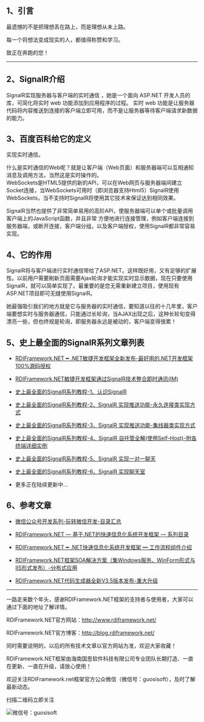 ## 1、引言 ##

最遗憾的不是把理想丢在路上，而是理想从未上路。

每一个将想法变成现实的人，都值得称赞和学习。

致正在奔跑的您！

-----
## 2、SignalR介绍 ##
											
SignalR实现服务器与客户端的实时通信	，她是一个面向 ASP.NET 开发人员的库，可简化将实时 web 功能添加到应用程序的过程。 实时 web 功能是让服务器代码将内容推送到连接的客户端立即可用，而不是让服务器等待客户端请求新数据的能力。										
											
## 3、百度百科给它的定义 ##
		
实现实时通信。

什么是实时通信的Web呢？就是让客户端（Web页面）和服务器端可以互相通知消息及调用方法，当然这是实时操作的。											
WebSockets是HTML5提供的新的API，可以在Web网页与服务器端间建立Socket连接，当WebSockets可用时（即浏览器支持Html5）SignalR使用WebSockets，当不支持时SignalR将使用其它技术来保证达到相同效果。	
										
SignalR当然也提供了非常简单易用的高阶API，使服务器端可以单个或批量调用客户端上的JavaScript函数，并且非常 方便地进行连接管理，例如客户端连接到服务器端，或断开连接，客户端分组，以及客户端授权，使用SignalR都非常容易实现。		
									
## 4、它的作用 ##

SignalR将与客户端进行实时通信带给了ASP.NET。这样既好用，又有足够的扩展性。以前用户需要刷新页面需要Ajax轮询才能实现实时显示数据，现在只要使用SignalR，就可以简单实现了。最重要的是您无需重新建立项目，使用现有ASP.NET项目即可无缝使用SignalR。

她最强吸引我们的地方就是它与服务器的实时通信，要知道以往的十几年里，客户端要想实时与服务器通信，只能通过长轮询，当AJAX出现之后，这种长轮旬变得漂亮一些，但也终规是轮询，即服务器永远是被动的，客户端变得很累！	



## 5、史上最全面的SignalR系列文章列表 ##

- [RDIFramework.NET ━ .NET敏捷开发框架全新发布-最好用的.NET开发框架 100%源码授权](http://blog.rdiframework.net/article/236)

- [RDIFramework.NET敏捷开发框架通过SignalR技术整合即时通讯(IM)](http://blog.rdiframework.net/article/229)

- [史上最全面的SignalR系列教程-1、认识SignalR](http://blog.rdiframework.net/article/225)

- [史上最全面的SignalR系列教程-2、SignalR 实现推送功能-永久连接类实现方式](http://blog.rdiframework.net/article/226)

- [史上最全面的SignalR系列教程-3、SignalR 实现推送功能-集线器类实现方式](http://blog.rdiframework.net/article/227)

- [史上最全面的SignalR系列教程-4、SignalR 自托管全解(使用Self-Host)-附各终端详细实例](http://blog.rdiframework.net/article/228)

- [史上最全面的SignalR系列教程-5、SignalR 实现一对一聊天](http://blog.rdiframework.net/article/231)

- [史上最全面的SignalR系列教程-6、SignalR 实现聊天室](http://blog.rdiframework.net/article/232)

- 更多正在陆续更新中...  



## 6、参考文章 ##

- [微信公众号开发系列-玩转微信开发-目录汇总](http://blog.rdiframework.net/article/216)

- [RDIFramework.NET — 基于.NET的快速信息化系统开发框架 — 系列目录](http://blog.rdiframework.net/article/190)

- [RDIFramework.NET ━ .NET快速信息化系统开发框架 ━ 工作流程组件介绍](http://blog.rdiframework.net/article/169)

- [RDIFramework.NET框架SOA解决方案（集Windows服务、WinForm形式与IIS形式发布）-分布式应用](http://blog.rdiframework.net/article/189)

- [RDIFramework.NET代码生成器全新V3.5版本发布-重大升级](http://blog.rdiframework.net/article/199)


-----

  一路走来数个年头，感谢RDIFramework.NET框架的支持者与使用者，大家可以通过下面的地址了解详情。 

  RDIFramework.NET官方网站：http://www.rdiframework.net/ 

  RDIFramework.NET官方博客：http://blog.rdiframework.net/ 

  同时需要说明的，以后的所有技术文章以官方网站为准，欢迎大家收藏！ 

  RDIFramework.NET框架由海南国思软件科技有限公司专业团队长期打造、一直在更新、一直在升级，请放心使用！  

  欢迎关注RDIFramework.net框架官方公众微信（微信号：guosisoft），及时了解最新动态。

  扫描二维码立即关注

![微信号：guosisoft](http://doc.rdiframework.net/blog/article/20180822094544955.png)
